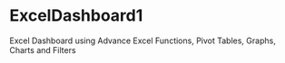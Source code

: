 # ExcelDashboard1
Excel Dashboard using Advance Excel Functions, Pivot Tables, Graphs, Charts and Filters
